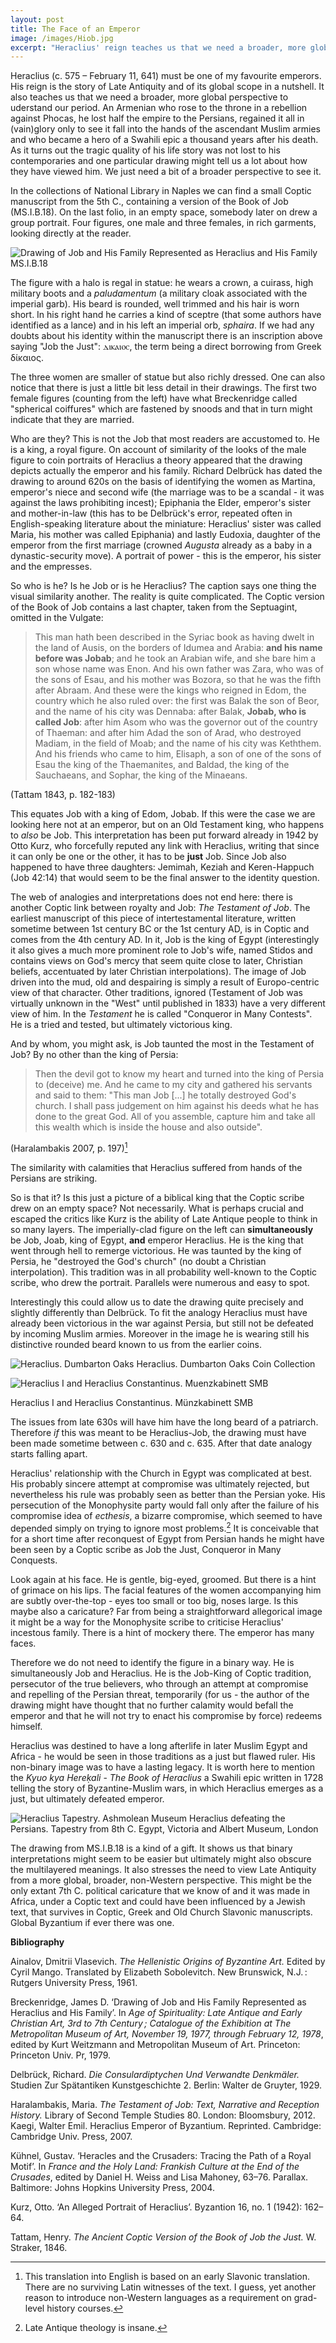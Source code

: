 ```yaml
---
layout: post
title: The Face of an Emperor
image: /images/Hiob.jpg
excerpt: "Heraclius' reign teaches us that we need a broader, more global perspective to uderstand Late Antiquity. It is time to look beyond the usual suspects for answers."
---
```


Heraclius (c. 575 – February 11, 641) must be one of my favourite emperors. His reign is the story of Late Antiquity and of its global scope in a nutshell. It also teaches us that we need a broader, more global perspective to uderstand our period. An Armenian who rose to the throne in a rebellion against Phocas, he lost half the empire to the Persians, regained it all in (vain)glory only to see it fall into the hands of the ascendant Muslim armies and who became a hero of a Swahili epic a thousand years after his death. As it turns out the tragic quality of his life story was not lost to his contemporaries and one particular drawing might tell us a lot about how they have viewed him. We just need a bit of a broader perspective to see it.

In the collections of National Library in Naples we can find a small Coptic manuscript from the 5th C., containing a version of the Book of Job (MS.I.B.18). On the last folio, in an empty space, somebody later on drew a group portrait. Four figures, one male and three females, in rich garments, looking directly at the reader.

![Drawing of Job and His Family Represented as Heraclius and His Family MS.I.B.18](/images/Hiob.jpg)

The figure with a halo is regal in statue: he wears a crown, a cuirass, high military boots and a *paludamentum* (a military cloak associated with the imperial garb). His beard is rounded, well trimmed and his hair is worn short. In his right hand he carries a kind of sceptre (that some authors have identified as a lance) and in his left an imperial orb, *sphaira*. If we had any doubts about his identity within the manuscript there is an inscription above saying "Job the Just": ⲇⲓⲕⲁⲓⲟⲥ, the term being a direct borrowing from Greek δίκαιος.

The three women are smaller of statue but also richly dressed. One can also notice that there is just a little bit less detail in their drawings. The first two female figures (counting from the left) have what Breckenridge called "spherical coiffures" which are fastened by snoods and that in turn might indicate that they are married.

Who are they? This is not the Job that most readers are accustomed to. He is a king, a royal figure. On account of similarity of the looks of the male figure to coin portraits of Heraclius a theory appeared that the drawing depicts actually the emperor and his family. Richard Delbrück has dated the drawing to around 620s on the basis of identifying the women as Martina, emperor's niece and second wife (the marriage was to be a scandal - it was against the laws prohibiting incest); Epiphania the Elder, emperor's sister and mother-in-law (this has to be Delbrück's error, repeated often in English-speaking literature about the miniature: Heraclius' sister was called Maria, his mother was called Epiphania) and lastly Eudoxia, daughter of the emperor from the first marriage (crowned *Augusta* already as a baby in a dynastic-security move). A portrait of power - this is the emperor, his sister and the empresses.

So who is he? Is he Job or is he Heraclius? The caption says one thing the visual similarity another. The reality is quite complicated. The Coptic version of the Book of Job contains a last chapter, taken from the Septuagint, omitted in the Vulgate:

>This man hath been described in the Syriac book as having dwelt in the land of Ausis, on the borders of Idumea and Arabia: **and his name before was Jobab**; and he took an Arabian wife, and she bare him a son whose name was Enon. And his own father was Zara, who was of the sons of Esau, and his mother was Bozora, so that he was the fifth after Abraam. And these were the kings who reigned in  Edom, the country which he also ruled over: the first was Balak the son of Beor, and the name of his city was Dennaba: after Balak, **Jobab, who is called Job**: after him Asom who was the governor out of the country of Thaeman: and after him Adad the son of Arad, who destroyed Madiam, in the field of Moab; and the name of his city was Keththem. And his friends who came to him, Elisaph, a son of one of the sons of Esau the king of the Thaemanites, and Baldad, the king of the Sauchaeans, and Sophar, the king of the Minaeans.

(Tattam 1843, p. 182-183)

This equates Job with a king of Edom, Jobab. If this were the case we are looking here not at an emperor, but on an Old Testament king, who happens to *also* be Job. This interpretation has been put forward already in 1942 by Otto Kurz, who forcefully reputed any link with Heraclius, writing that since it can only be one or the other, it has to be **just** Job. Since Job also happened to have three daughters: Jemimah, Keziah and Keren-Happuch (Job 42:14) that would seem to be the final answer to the identity question.

The web of analogies and interpretations does not end here: there is another Coptic link between royalty and Job: *The Testament of Job*. The earliest manuscript of this piece of intertestamental literature, written sometime between 1st century BC or the 1st century AD, is in Coptic and comes from the 4th century AD. In it, Job is the king of Egypt (interestingly it also gives a much more prominent role to Job's wife, named Stidos and contains views on God's mercy that seem quite close to later, Christian beliefs, accentuated by later Christian interpolations). The image of Job driven into the mud, old and despairing is simply a result of Europo-centric view of that character. Other traditions, ignored (Testament of Job was virtually unknown in the "West" until published in 1833) have a very different view of him. In the *Testament* he is called "Conqueror in Many Contests". He is a tried and tested, but ultimately victorious king.

And by whom, you might ask, is Job taunted the most in the Testament of Job? By no other than the king of Persia:

>Then the devil got to know my heart and turned into the king of Persia to (deceive) me. And he came to my city and gathered his servants and said to them: "This man Job [...] he totally destroyed God's church. I shall pass judgement on him against his deeds what he has done to the great God. All of you assemble, capture him and take all this wealth which is inside the house and also outside".

(Haralambakis 2007, p. 197)[^1]

The similarity with calamities that Heraclius suffered from hands of the Persians are striking.

So is that it? Is this just a picture of a biblical king that the Coptic scribe drew on an empty space? Not necessarily. What is perhaps crucial and escaped the critics like Kurz is the ability of Late Antique people to think in so many layers. The imperially-clad figure on the left can **simultaneously** be Job, Joab, king of Egypt, **and** emperor Heraclius. He is the king that went through hell to remerge victorious. He was taunted by the king of Persia, he "destroyed the God's church" (no doubt a Christian interpolation). This tradition was in all probability well-known to the Coptic scribe, who drew the portrait. Parallels were numerous and easy to spot.

Interestingly this could allow us to date the drawing quite precisely and slightly differently than Delbrück. To fit the analogy Heraclius must have already been victorious in the war against Persia, but still not be defeated by incoming Muslim armies. Moreover in the image he is wearing still his distinctive rounded beard known to us from the earlier coins.

![Heraclius. Dumbarton Oaks](/images/Heraclius_coin_613.jpg)
Heraclius. Dumbarton Oaks Coin Collection

![Heraclius I and Heraclius Constantinus. Muenzkabinett SMB](/images/Heraclius_coin_625.jpg)

Heraclius I and Heraclius Constantinus. Münzkabinett SMB

The issues from late 630s will have him have the long beard of a patriarch. Therefore *if* this was meant to be Heraclius-Job, the drawing must have been made sometime between c. 630 and c. 635. After that date analogy starts falling apart.

Heraclius' relationship with the Church in Egypt was complicated at best. His probably sincere attempt at compromise was ultimately rejected, but nevertheless his rule was probably seen as better than the Persian yoke. His persecution of the Monophysite party would fall only after the failure of his compromise idea of *ecthesis*, a bizarre compromise, which seemed to have depended simply on trying to ignore most problems.[^2] It is conceivable that for a short time after reconquest of Egypt from Persian hands he might have been seen by a Coptic scribe as Job the Just, Conqueror in Many Conquests.

Look again at his face. He is gentle, big-eyed, groomed. But there is a hint of grimace on his lips. The facial features of the women accompanying him are subtly over-the-top - eyes too small or too big, noses large. Is this maybe also a caricature? Far from being a straightforward allegorical image it might be a way for the Monophysite scribe to criticise Heraclius' incestous family. There is a hint of mockery there. The emperor has many faces.

Therefore we do not need to identify the figure in a binary way. He is simultaneously Job and Heraclius. He is the Job-King of Coptic tradition, persecutor of the true believers, who through an attempt at compromise and repelling of the Persian threat, temporarily (for us - the author of the drawing might have thought that no further calamity would befall the emperor and that he will not try to enact his compromise by force) redeems himself.

Heraclius was destined to have a long afterlife in later Muslim Egypt and Africa - he would be seen in those traditions as a just but flawed ruler. His non-binary image was to have a lasting legacy. It is worth here to mention the *Kyuo kya Hereḳali* - *The Book of Heraclius* a Swahili epic written in 1728 telling the story of Byzantine-Muslim wars, in which Heraclius emerges as a just, but ultimately defeated emperor.

![Heraclius Tapestry. Ashmolean Museum](/images/Heraclius_Tapestry.jpg)
Heraclius defeating the Persians. Tapestry from 8th C. Egypt, Victoria and Albert Museum, London

The drawing from MS.I.B.18 is a kind of a gift. It shows us that binary interpretations might seem to be easier but ultimately might also obscure the multilayered meanings. It also stresses the need to view Late Antiquity from a more global, broader, non-Western perspective. This might be the only extant 7th C. political caricature that we know of and it was made in Africa, under a Coptic text and could have been influenced by a Jewish text, that survives in Coptic, Greek and Old Church Slavonic manuscripts. Global Byzantium if ever there was one.

**Bibliography**

Ainalov, Dmitrii Vlasevich. *The Hellenistic Origins of Byzantine Art.* Edited by Cyril Mango. Translated by Elizabeth Sobolevitch. New Brunswick, N.J. : Rutgers University Press, 1961.

Breckenridge, James D. ‘Drawing of Job and His Family Represented as Heraclius and His Family’. In *Age of Spirituality: Late Antique and Early Christian Art, 3rd to 7th Century ; Catalogue of the Exhibition at The Metropolitan Museum of Art, November 19, 1977, through February 12, 1978*, edited by Kurt Weitzmann and Metropolitan Museum of Art. Princeton: Princeton Univ. Pr, 1979.

Delbrück, Richard. *Die Consulardiptychen Und Verwandte Denkmäler.* Studien Zur Spätantiken Kunstgeschichte 2. Berlin: Walter de Gruyter, 1929.

Haralambakis, Maria. *The Testament of Job: Text, Narrative and Reception History.* Library of Second Temple Studies 80. London: Bloomsbury, 2012.
Kaegi, Walter Emil. Heraclius Emperor of Byzantium. Reprinted. Cambridge: Cambridge Univ. Press, 2007.

Kühnel, Gustav. ‘Heracles and the Crusaders: Tracing the Path of a Royal Motif’. In *France and the Holy Land: Frankish Culture at the End of the Crusades*, edited by Daniel H. Weiss and Lisa Mahoney, 63–76. Parallax. Baltimore: Johns Hopkins University Press, 2004.

Kurz, Otto. ‘An Alleged Portrait of Heraclius’. Byzantion 16, no. 1 (1942): 162–64.

Tattam, Henry. *The Ancient Coptic Version of the Book of Job the Just.* W. Straker, 1846.


[^1]: This translation into English is based on an early Slavonic translation. There are no surviving Latin witnesses of the text. I guess, yet another reason to introduce non-Western languages as a requirement on grad-level history courses.
[^2]: Late Antique theology is insane.
